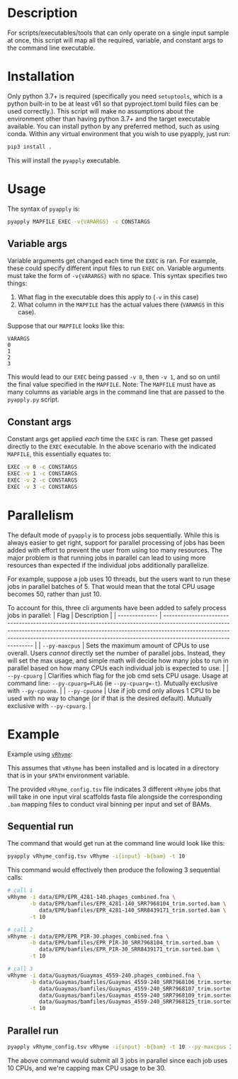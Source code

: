 # Description
For scripts/executables/tools that can only operate on a single input sample at once, this script will map all the required, variable, and constant args to the command line executable.

# Installation
Only python 3.7+ is required (specifically you need `setuptools`, which is a python built-in to be at least v61 so that pyproject.toml build files can be used correctly.). This script will make no assumptions about the environment other than having python 3.7+ and the target executable available. You can install python by any preferred method, such as using conda. Within any virtual environment that you wish to use pyapply, just run:

```bash
pip3 install .
```

This will install the `pyapply` executable.

# Usage
The syntax of `pyapply` is:
```bash
pyapply MAPFILE EXEC -v{VARARGS} -c CONSTARGS
```

## Variable args
Variable arguments get changed each time the `EXEC` is ran. For example, these could specify different input files to run `EXEC` on. Variable arguments must take the form of `-v{VARARGS}` with no space. This syntax specifies two things:
  1. What flag in the executable does this apply to (`-v` in this case)
  2. What column in the `MAPFILE` has the actual values there (`VARARGS` in this case).

Suppose that our `MAPFILE` looks like this:
```
VARARGS
0
1
2
3
```

This would lead to our `EXEC` being passed `-v 0`, then `-v 1`, and so on until the final value specified in the `MAPFILE`. Note: The `MAPFILE` must have as many columns as variable args in the command line that are passed to the `pyapply.py` script.

## Constant args
Constant args get applied *each* time the `EXEC` is ran. These get passed directly to the `EXEC` executable. In the above scenario with the indicated `MAPFILE`, this essentially equates to:
```bash
EXEC -v 0 -c CONSTARGS
EXEC -v 1 -c CONSTARGS
EXEC -v 2 -c CONSTARGS
EXEC -v 3 -c CONSTARGS
```

# Parallelism
The default mode of `pyapply` is to process jobs sequentially. While this is always easier
to get right, support for parallel processing of jobs has been added with effort to prevent
the user from using too many resources. The major problem is that running jobs in parallel
can lead to using more resources than expected if the individual jobs additionally parallelize.

For example, suppose a job uses 10 threads, but the users want to run these jobs in parallel
batches of 5. That would mean that the total CPU usage becomes 50, rather than just 10.

To account for this, three cli arguments have been added to safely process jobs in parallel:
| Flag           | Description                                                                                                                                                                                                                                                                |
| -------------- | -------------------------------------------------------------------------------------------------------------------------------------------------------------------------------------------------------------------------------------------------------------------------- |
| `--py-maxcpus` | Sets the maximum amount of CPUs to use overall. Users *cannot* directly set the number of parallel jobs. Instead, they will set the max usage, and simple math will decide how many jobs to run in parallel based on how many CPUs each individual job is expected to use. |
| `--py-cpuarg`  | Clarifies which flag for the job cmd sets CPU usage. Usage at command line: `--py-cpuarg=FLAG` (ie `--py-cpuarg=-t`). Mutually exclusive with `--py-cpuone`.                                                                                                               |
| `--py-cpuone`  | Use if job cmd only allows 1 CPU to be used with no way to change (or if that is the desired default). Mutually exclusive with `--py-cpuarg`.                                                                                                                              |

# Example
Example using [`vRhyme`](https://github.com/AnantharamanLab/vRhyme):

This assumes that `vRhyme` has been installed and is located in a directory that is in your `$PATH` environment variable.

The provided `vRhyme_config.tsv` file indicates 3 different `vRhyme` jobs that will take in one input viral scaffolds fasta file alongside the corresponding `.bam` mapping files to conduct viral binning per input and set of BAMs.


## Sequential run
The command that would get run at the command line would look like this:
```bash
pyapply vRhyme_config.tsv vRhyme -i{input} -b{bam} -t 10
```

This command would effectively then produce the following 3 sequential calls:
```bash
# call 1
vRhyme -i data/EPR/EPR_4281-140.phages_combined.fna \
       -b data/EPR/bamfiles/EPR_4281-140_SRR7968104_trim.sorted.bam \
          data/EPR/bamfiles/EPR_4281-140_SRR8439171_trim.sorted.bam \
       -t 10

# call 2
vRhyme -i data/EPR/EPR_PIR-30.phages_combined.fna \
       -b data/EPR/bamfiles/EPR_PIR-30_SRR7968104_trim.sorted.bam \
          data/EPR/bamfiles/EPR_PIR-30_SRR8439171_trim.sorted.bam \
       -t 10

# call 3
vRhyme -i data/Guaymas/Guaymas_4559-240.phages_combined.fna \
       -b data/Guaymas/bamfiles/Guaymas_4559-240_SRR7968106_trim.sorted.bam \
          data/Guaymas/bamfiles/Guaymas_4559-240_SRR7968107_trim.sorted.bam \
          data/Guaymas/bamfiles/Guaymas_4559-240_SRR7968109_trim.sorted.bam \
          data/Guaymas/bamfiles/Guaymas_4559-240_SRR7968125_trim.sorted.bam \
       -t 10
```

## Parallel run
```bash
pyapply vRhyme_config.tsv vRhyme -i{input} -b{bam} -t 10 --py-maxcpus 30 --py-cpuarg=-t
```

The above command would submit all 3 jobs in parallel since each job uses 10 CPUs,
and we're capping max CPU usage to be 30.
